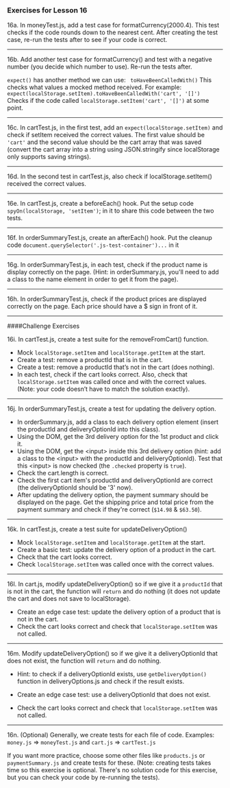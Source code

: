 ### Exercises for Lesson 16

16a. In moneyTest.js, add a test case for formatCurrency(2000.4). This test checks if the code rounds down to the nearest cent. After creating the test case, re-run the tests after to see if your code is correct.

<hr>

16b. Add another test case for formatCurrency() and test with a negative number (you decide which number to use). Re-run the tests after. 

`expect()` has another method we can use: ` toHaveBeenCalledWith()` This checks what values a mocked method received. For example:
`expect(localStorage.setItem).toHaveBeenCalledWith('cart', '[]')`
Checks if the code called `localStorage.setItem('cart', '[]')` at some point.

<hr>

16c. In cartTest.js, in the first test, add an `expect(localStorage.setItem)` and check if setItem received the correct values. The first value should be `'cart'` and the second value should be the cart array that was saved (convert the cart array into a string using JSON.stringify since localStorage only supports saving strings).

<hr>

16d. In the second test in cartTest.js, also check if localStorage.setItem() received the correct values.

<hr>

16e. In cartTest.js, create a beforeEach() hook. Put the setup code `spyOn(localStorage, 'setItem')`; in it to share this code between the two tests.

<hr>

16f. In orderSummaryTest.js, create an afterEach() hook. Put the cleanup code `document.querySelector('.js-test-container')...` in it

<hr>

16g. In orderSummaryTest.js, in each test, check if the product name is display correctly on the page. (Hint: in orderSummary.js, you'll need to add a class to the name element in order to get it from the page).

<hr>
 
16h. In orderSummaryTest.js, check if the product prices are displayed correctly on the page. Each price should have a $ sign in front of it.

<hr>

####Challenge Exercises

16i. In cartTest.js, create a test suite for the removeFromCart() function.
+ Mock `localStorage.setItem` and `localStorage.getItem` at the start.
+ Create a test: remove a productId that is in the cart.
+ Create a test: remove a productId that’s not in the cart (does nothing).
+ In each test, check if the cart looks correct. Also, check that `localStorage.setItem` was called once and with the correct values. (Note: your code doesn’t have to match the solution exactly).

<hr>

16j. In orderSummaryTest.js, create a test for updating the delivery option.

+ In orderSummary.js, add a class to each delivery option element (insert the productId and deliveryOptionId into this class).
+ Using the DOM, get the 3rd delivery option for the 1st product and click it.
+ Using the DOM, get the \<input> inside this 3rd delivery option (hint: add a class to the \<input> with the productId and deliveryOptionId). Test that this \<input> is now checked (the `.checked` property is `true`).
+ Check the cart.length is correct.
+ Check the first cart item's productId and deliveryOptionId are correct (the deliveryOptionId should be '3' now).
+ After updating the delivery option, the payment summary should be displayed on the page. Get the shipping price and total price from the payment summary and check if they're correct (`$14.98` & `$63.50`).

<hr>

16k. In cartTest.js, create a test suite for updateDeliveryOption()
+ Mock `localStorage.setItem` and `localStorage.getItem` at the start.
+ Create a basic test: update the delivery option of a product in the cart.
+ Check that the cart looks correct.
+ Check `localStorage.setItem` was called once with the correct values.

<hr>

16l. In cart.js, modify updateDeliveryOption() so if we give it a `productId` that is not in the cart, the function will `return` and do nothing (it does not update the cart and does not save to localStorage).
+ Create an edge case test: update the delivery option of a product that is not in the cart.
+ Check the cart looks correct and check that `localStorage.setItem` was not called.

<hr>

16m. Modify updateDeliveryOption() so if we give it a deliveryOptionId that does not exist, the function will `return` and do nothing.
+ Hint: to check if a deliveryOptionId exists, use `getDeliveryOption()` function in deliveryOptions.js and check if the result exists.
- Create an edge case test: use a deliveryOptionId that does not exist.
+ Check the cart looks correct and check that `localStorage.setItem` was not called.

<hr>

16n. (Optional) Generally, we create tests for each file of code. Examples: `money.js` => `moneyTest.js` and `cart.js` => `cartTest.js`

If you want more practice, choose some other files like `products.js` or `paymentSummary.js` and create tests for these. (Note: creating tests takes time so this exercise is optional. There's no solution code for this exercise, but you can check your code by re-running the tests).
